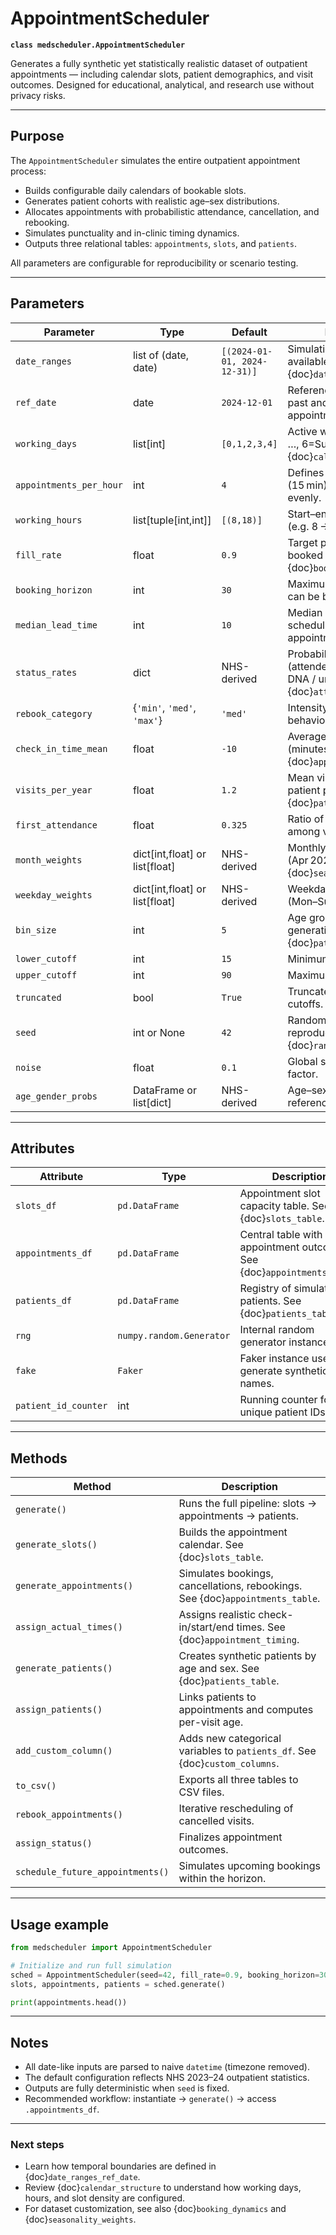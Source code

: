 # AppointmentScheduler

**`class medscheduler.AppointmentScheduler`**

Generates a fully synthetic yet statistically realistic dataset of outpatient appointments — including calendar slots, patient demographics, and visit outcomes. Designed for educational, analytical, and research use without privacy risks.

---

## Purpose

The `AppointmentScheduler` simulates the entire outpatient appointment process:
- Builds configurable daily calendars of bookable slots.  
- Generates patient cohorts with realistic age–sex distributions.  
- Allocates appointments with probabilistic attendance, cancellation, and rebooking.  
- Simulates punctuality and in-clinic timing dynamics.  
- Outputs three relational tables: `appointments`, `slots`, and `patients`.

All parameters are configurable for reproducibility or scenario testing.

---

## Parameters

| Parameter | Type | Default | Description |
|------------|------|----------|-------------|
| `date_ranges` | list of (date, date) | `[(2024-01-01, 2024-12-31)]` | Simulation window for available slots. See {doc}`date_ranges_ref_date`. |
| `ref_date` | date | `2024-12-01` | Reference date separating past and future appointments. |
| `working_days` | list[int] | `[0,1,2,3,4]` | Active weekdays (0=Mon, …, 6=Sun). See {doc}`calendar_structure`. |
| `appointments_per_hour` | int | `4` | Defines slot granularity (15 min). Must divide 60 evenly. |
| `working_hours` | list[tuple[int,int]] | `[(8,18)]` | Start–end working blocks (e.g. 8 → 18 h). |
| `fill_rate` | float | `0.9` | Target proportion of booked slots. See {doc}`booking_dynamics`. |
| `booking_horizon` | int | `30` | Maximum days ahead that can be booked. |
| `median_lead_time` | int | `10` | Median days between scheduling and appointment. |
| `status_rates` | dict | NHS-derived | Probabilities for outcomes (attended / cancelled / DNA / unknown). See {doc}`attendance_behavior`. |
| `rebook_category` | {`'min'`, `'med'`, `'max'`} | `'med'` | Intensity of rebooking behavior. |
| `check_in_time_mean` | float | `-10` | Average early arrival (minutes). See {doc}`appointment_timing`. |
| `visits_per_year` | float | `1.2` | Mean visit frequency per patient per year. See {doc}`patient_flow`. |
| `first_attendance` | float | `0.325` | Ratio of first attendances among visits. |
| `month_weights` | dict[int,float] or list[float] | NHS-derived | Monthly scaling factors (Apr 2023–Mar 2024). See {doc}`seasonality_weights`. |
| `weekday_weights` | dict[int,float] or list[float] | NHS-derived | Weekday scaling factors (Mon–Sun). |
| `bin_size` | int | `5` | Age group width for cohort generation. See {doc}`patient_demographics`. |
| `lower_cutoff` | int | `15` | Minimum patient age. |
| `upper_cutoff` | int | `90` | Maximum patient age. |
| `truncated` | bool | `True` | Truncate ages outside cutoffs. |
| `seed` | int or None | `42` | Random seed for reproducibility. See {doc}`randomness_and_noise`. |
| `noise` | float | `0.1` | Global stochastic variability factor. |
| `age_gender_probs` | DataFrame or list[dict] | NHS-derived | Age–sex distribution reference. |

---

## Attributes

| Attribute | Type | Description |
|------------|------|-------------|
| `slots_df` | `pd.DataFrame` | Appointment slot capacity table. See {doc}`slots_table`. |
| `appointments_df` | `pd.DataFrame` | Central table with all appointment outcomes. See {doc}`appointments_table`. |
| `patients_df` | `pd.DataFrame` | Registry of simulated patients. See {doc}`patients_table`. |
| `rng` | `numpy.random.Generator` | Internal random generator instance. |
| `fake` | `Faker` | Faker instance used to generate synthetic names. |
| `patient_id_counter` | int | Running counter for unique patient IDs. |

---

## Methods

| Method | Description |
|---------|--------------|
| `generate()` | Runs the full pipeline: slots → appointments → patients. |
| `generate_slots()` | Builds the appointment calendar. See {doc}`slots_table`. |
| `generate_appointments()` | Simulates bookings, cancellations, rebookings. See {doc}`appointments_table`. |
| `assign_actual_times()` | Assigns realistic check-in/start/end times. See {doc}`appointment_timing`. |
| `generate_patients()` | Creates synthetic patients by age and sex. See {doc}`patients_table`. |
| `assign_patients()` | Links patients to appointments and computes per-visit age. |
| `add_custom_column()` | Adds new categorical variables to `patients_df`. See {doc}`custom_columns`. |
| `to_csv()` | Exports all three tables to CSV files. |
| `rebook_appointments()` | Iterative rescheduling of cancelled visits. |
| `assign_status()` | Finalizes appointment outcomes. |
| `schedule_future_appointments()` | Simulates upcoming bookings within the horizon. |

---

## Usage example

```python
from medscheduler import AppointmentScheduler

# Initialize and run full simulation
sched = AppointmentScheduler(seed=42, fill_rate=0.9, booking_horizon=30)
slots, appointments, patients = sched.generate()

print(appointments.head())
```

---

## Notes
- All date-like inputs are parsed to naive `datetime` (timezone removed).  
- The default configuration reflects NHS 2023–24 outpatient statistics.  
- Outputs are fully deterministic when `seed` is fixed.  
- Recommended workflow: instantiate → `generate()` → access `.appointments_df`.  

---

### Next steps
- Learn how temporal boundaries are defined in {doc}`date_ranges_ref_date`.  
- Review {doc}`calendar_structure` to understand how working days, hours, and slot density are configured.  
- For dataset customization, see also {doc}`booking_dynamics` and {doc}`seasonality_weights`.


